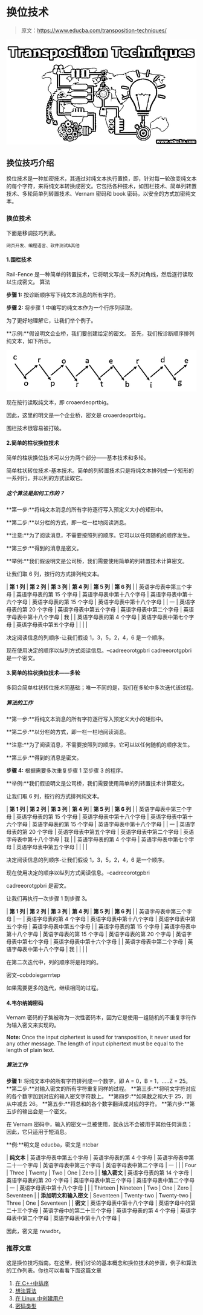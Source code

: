 # 换位技术

> 原文：<https://www.educba.com/transposition-techniques/>

![Transposition Techniques](img/1700d3a5f46429184305504f293b64ee.png)



## 换位技巧介绍

换位技术是一种加密技术，其通过对纯文本执行置换，即，针对每一轮改变纯文本的每个字符，来将纯文本转换成密文。它包括各种技术，如围栏技术、简单列转置技术、多轮简单列转置技术、Vernam 密码和 book 密码，以安全的方式加密纯文本。

### 换位技术

下面是移调技巧列表。

<small>网页开发、编程语言、软件测试&其他</small>

#### 1.围栏技术

Rail-Fence 是一种简单的转置技术，它将明文写成一系列对角线，然后逐行读取以生成密文。
算法

**步骤 1:** 按诊断顺序写下纯文本消息的所有字符。

**步骤 2:** 将步骤 1 中编写的纯文本作为一个行序列读取。

为了更好地理解它，让我们举个例子。

**示例:**假设明文企业桥，我们要创建给定的密文。
首先，我们按诊断顺序排列纯文本，如下所示。

![example](img/3aeab0d2fba6692c73d72aed1b373210.png)



现在按行读取纯文本，即 croaerdeoprtbig。

因此，这里的明文是一个企业桥，密文是 croaerdeoprtbig。

围栏技术很容易被打破。

#### 2.简单的柱状换位技术

简单的柱状换位技术可以分为两个部分——基本技术和多轮。

简单柱状转位技术-基本技术。简单的列转置技术只是将纯文本排列成一个矩形的一系列行，并以列的方式读取它。

##### 这个算法是如何工作的？

**第一步:**将纯文本消息的所有字符逐行写入预定义大小的矩形中。

**第二步:**以分栏的方式，即一栏一栏地阅读消息。

**注意:**为了阅读消息，不需要按照列的顺序。它可以以任何随机的顺序发生。

**第三步:**得到的消息是密文。

**举例:**我们假设明文是公司桥，我们需要使用简单的列转置技术计算密文。

让我们取 6 列，按行的方式排列纯文本。

| **第 1 列** | **第 2 列** | **第 3 列** | **第 4 列** | **第 5 列** | **第 6 列** |
| 英语字母表中第三个字母 | 英语字母表的第 15 个字母 | 英语字母表中第十八个字母 | 英语字母表中第十六个字母 | 英语字母表的第 15 个字母 | 英语字母表中第十八个字母 |
| 一 | 英语字母表的第 20 个字母 | 英语字母表中第五个字母 | 英语字母表中第二个字母 | 英语字母表中第十八个字母 | 我 |
| 英语字母表的第 4 个字母 | 英语字母表中第七个字母 | 英语字母表中第五个字母 |  |  |  |

决定阅读信息的列顺序-让我们假设 1，3，5，2，4，6 是一个顺序。

现在使用决定的顺序以纵列方式阅读信息。–cadreeorotgpbri
cadreeorotgpbri 是一个密文。

#### 3.简单的柱状换位技术——多轮

多回合简单柱状转位技术同基础；唯一不同的是，我们在多轮中多次迭代该过程。

##### 算法的工作

**第一步:**将纯文本消息的所有字符逐行写入预定义大小的矩形中。

**第二步:**以分栏的方式，即一栏一栏地阅读消息。

**注意:**为了阅读消息，不需要按照列的顺序。它可以以任何随机的顺序发生。

**第三步:**得到的消息是密文。

**步骤 4:** 根据需要多次重复步骤 1 至步骤 3 的程序。

**举例:**我们假设明文是公司桥，我们需要使用简单的列转置技术计算密文。

让我们取 6 列，按行的方式排列纯文本。

| **第 1 列** | **第 2 列** | **第 3 列** | **第 4 列** | **第 5 列** | **第 6 列** |
| 英语字母表中第三个字母 | 英语字母表的第 15 个字母 | 英语字母表中第十八个字母 | 英语字母表中第十六个字母 | 英语字母表的第 15 个字母 | 英语字母表中第十八个字母 |
| 一 | 英语字母表的第 20 个字母 | 英语字母表中第五个字母 | 英语字母表中第二个字母 | 英语字母表中第十八个字母 | 我 |
| 英语字母表的第 4 个字母 | 英语字母表中第七个字母 | 英语字母表中第五个字母 |  |  |  |

决定阅读信息的列顺序-让我们假设 1，3，5，2，4，6 是一个顺序。

现在使用决定的顺序以纵列方式阅读信息。–cadreeorotgpbri

cadreeorotgpbri 是密文。

让我们再执行一次步骤 1 到步骤 3。

| **第 1 列** | **第 2 列** | **第 3 列** | **第 4 列** | **第 5 列** | **第 6 列** |
| 英语字母表中第三个字母 | 一 | 英语字母表的第 4 个字母 | 英语字母表中第十八个字母 | 英语字母表中第五个字母 | 英语字母表中第五个字母 |
| 英语字母表的第 15 个字母 | 英语字母表中第十八个字母 | 英语字母表的第 15 个字母 | 英语字母表的第 20 个字母 | 英语字母表中第七个字母 | 英语字母表中第十六个字母 |
| 英语字母表中第二个字母 | 英语字母表中第十八个字母 | 我 |  |  |  |

在第二次迭代中，列的顺序将是相同的。

密文–cobdoiegarrrtep

如果需要更多的迭代，继续相同的过程。

#### 4.韦尔纳姆密码

Vernam 密码的子集被称为一次性密码本，因为它是使用一组随机的不重复字符作为输入密文来实现的。

**Note:** Once the input ciphertext is used for transposition, it never used for any other message. The length of input ciphertext must be equal to the length of plain text.

##### 算法工作

**步骤 1:** 将纯文本中的所有字符排列成一个数字，即 A = 0，B = 1，…..Z = 25。
**第二步:**对输入密文的所有字符重复同样的过程。
**第三步:**将明文字符对应的各个数字加到对应的输入密文字符数上。
**第四步:**如果数之和大于 25，则从中减去 26。
**第五步:**将总和的各个数字翻译成对应的字符。
**第六步:**第五步的输出会是一个密文。

在 Vernam 密码中，输入的密文一旦被使用，就永远不会被用于其他任何消息；因此，它只适用于短消息。

**例:**明文是 educba，密文是 ntcbar

| **纯文本** | 英语字母表中第五个字母 | 英语字母表的第 4 个字母 | 英语字母表中第二十一个字母 | 英语字母表中第三个字母 | 英语字母表中第二个字母 | 一 |
|  | Four | Three | Twenty | Two | One | Zero |
| **输入密文** | 英语字母表的第 14 个字母 | 英语字母表的第 20 个字母 | 英语字母表中第三个字母 | 英语字母表中第二个字母 | 一 | 英语字母表中第十八个字母 |
|  | Thirteen | Nineteen | Two | One | Zero | Seventeen |
| **添加明文和输入密文** | Seventeen | Twenty-two | Twenty-two | Three | One | Seventeen |
| **密文** | 英语字母表中第十八个字母 | 英语字母中的第二十三个字母 | 英语字母中的第二十三个字母 | 英语字母表的第 4 个字母 | 英语字母表中第二个字母 | 英语字母表中第十八个字母 |

因此，密文是 rwwdbr。

### 推荐文章

这是换位技巧指南。在这里，我们讨论的基本概念和换位技术的步骤，例子和算法的工作列表。你也可以看看下面这篇文章

1.  [在 C++中排序](https://www.educba.com/sorting-in-c-plus-plus/)
2.  [想法算法](https://www.educba.com/idea-algorithm/)
3.  [在 Linux 中创建用户](https://www.educba.com/create-user-in-linux/)
4.  [密码类型](https://www.educba.com/types-of-cipher/)





